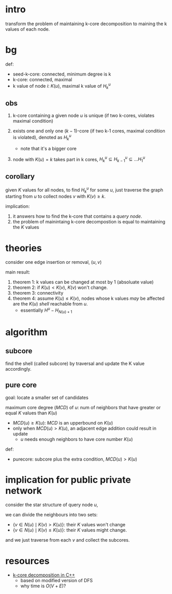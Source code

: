 
# intro

transform the problem of maintaining k-core decomposition to maining the k values of each node. 

# bg

def:

- seed-k-core: connected, minimum degree is k
- k-core: connected, maximal
- k value of node $`i`$: $`K(u)`$, maximal  k value of $`H_k^u`$

## obs

1. k-core containing a given node $`u`$ is unique (if two k-cores, violates maximal condition)

2. exists one and only one $`(k-1)`$-core (if two k-1 cores, maximal condition is violated), denoted as $`H_k^u`$
   - note that it's a bigger core

3. node with $`K(u)=k`$ takes part in k cores, $`H_k^u \subseteq H_{k-1}^u \subseteq \ldots H_1^u`$

## corollary

given $`K`$ values for all nodes, to find $`H_k^u`$ for some $`u`$, just traverse the graph starting from $`u`$ to collect nodes $`v`$ with $`K(v) \ge k`$. 

implication:

1. it answers how to find the k-core that contains a *query node*. 
2. the problem of mainintaing k-core decompostion is equal to maintaining the $`K`$ values

# theories

consider one edge insertion or removal, $`(u, v)`$

main result:

1. theorem 1: k values can be changed at most by 1 (absoluate value)
2. theorem 2: if $`K(u)<K(v)`$, $`K(v)`$ won't change. 
3. theorem 3: connectivity
4. theorem 4: assume $`K(u) \le K(v)`$, nodes whose k values *may* be affected are the $`K(u)`$ *shell* reachable from $`u`$. 
   - essentially $`H^u - H_{N(u)+1}`$

# algorithm

## subcore

find the shell (called subcore) by traversal and update the K value accordingly. 

## pure core

goal: locate a smaller set of candidates

maximum core degree ($`MCD`$) of $`u`$: num of neighbors that have greater or equal $`K`$ values than $`K(u)`$

- $`MCD(u) \ge K(u)`$: $`MCD`$ is an upperbound on $`K(u)`$
- only when $`MCD(u)>K(u)`$, an adjacent edge addition could result in update
  - $`u`$ needs enough neighbors to have core number $`K(u)`$

def:

- purecore: subcore plus the extra condition, $`MCD(u)>K(u)`$

# implication for public private network

consider the star structure of query node $`u`$, 

we can divide the neighbours into two sets:

- $`\{v \in N(u) \mid K(v) > K(u)\}`$: their $`K`$ values won't change 
- $`\{v \in N(u) \mid K(v) \le K(u) \}`$: their $`K`$ values might change. 

and we just traverse from each $`v`$ and collect the subcores. 


# resources

- [k-core decomposition in C++](http://www.geeksforgeeks.org/find-k-cores-graph/)
  - based on modified version of DFS
  - why time is $`O(V+E)`$?


